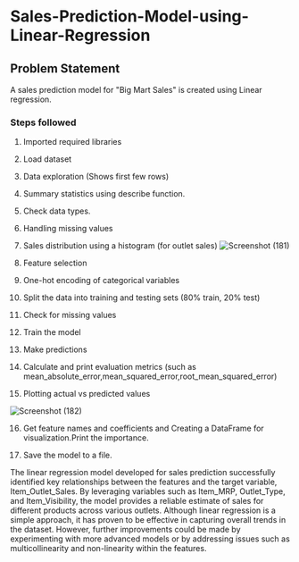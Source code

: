 # Sales-Prediction-Model-using-Linear-Regression

## Problem Statement
A sales prediction model for "Big Mart Sales" is created using Linear regression. 

### Steps followed 

1. Imported required libraries

2. Load dataset

3. Data exploration (Shows first few rows)

4. Summary statistics using describe function.

5. Check data types.

6. Handling missing values

7. Sales distribution using a histogram (for outlet sales)
![Screenshot (181)](https://github.com/user-attachments/assets/d5b77f7b-ef00-4f1c-b1a3-a90a126b7843)

8. Feature selection

9. One-hot encoding of categorical variables

10. Split the data into training and testing sets (80% train, 20% test)

11. Check for missing values

12. Train the model

13. Make predictions

14. Calculate and print evaluation metrics (such as mean_absolute_error,mean_squared_error,root_mean_squared_error)

15. Plotting actual vs predicted values

![Screenshot (182)](https://github.com/user-attachments/assets/9cbf57f3-f83e-497c-8d6a-ac28189a453f)

16. Get feature names and coefficients and  Creating a DataFrame for visualization.Print the importance.

17. Save the model to a file.

The linear regression model developed for sales prediction successfully identified key relationships between the features and the target variable, Item_Outlet_Sales. By leveraging variables such as Item_MRP, Outlet_Type, and Item_Visibility, the model provides a reliable estimate of sales for different products across various outlets. Although linear regression is a simple approach, it has proven to be effective in capturing overall trends in the dataset. However, further improvements could be made by experimenting with more advanced models or by addressing issues such as multicollinearity and non-linearity within the features.








 



  


